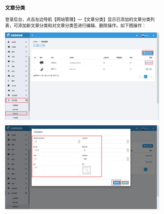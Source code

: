 ### 文章分类

登录后台，点击左边导航【网站管理】—【文章分类】显示已添加的文章分类列表，可添加新文章分类和对文章分类签进行编辑、删除操作。如下图操作：

![](/assets/文章分类1.jpg)

![](/assets/文章分类2.jpg)

